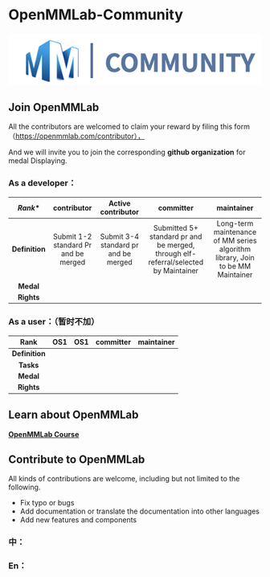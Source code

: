 # OpenMMLab-Community
![图标](https://github.com/oyater/OpenMMLab-Community/blob/main/icon/%E6%88%AA%E5%B1%8F2022-06-27%2016.35.29.png)

## Join OpenMMLab
 All the contributors are welcomed to claim your reward by filing this form（https://openmmlab.com/contributor），
 
  And we will invite you to join the corresponding **github organization** for medal Displaying.
 
 ### As a developer：
|*Rank**     |  **contributor** | **Active contributor** | **committer** | **maintainer** | 
|:----:   |  :----:      | :----:             |:----:     |:----:      |
|**Definition**  | Submit 1-2 standard Pr and be merged | Submit 3-4 standard pr and be merged      | Submitted 5+ standard pr and be merged, through elf-referral/selected by Maintainer  |  Long-term maintenance of MM series algorithm library, Join to be MM Maintainer |   
|**Medal**  | |   |         |     |   
|**Rights**   |   |      |               |           |   


 ### As a user：（暂时不加）
|**Rank**     |  **OS1** | **OS1** | **committer** | **maintainer** | 
|:----:   |  :----:      | :----:             |:----:     |:----:      |
|**Definition**  |       |          |       |   
|**Tasks**  |       |          |       |   
|**Medal**  |    |  |           |   
|**Rights**   |     |    |       |           |   


## Learn about OpenMMLab

[**OpenMMLab Course**](https://github.com/wangruohui/OpenMMLabCourse)

## Contribute to OpenMMLab

All kinds of contributions are welcome, including but not limited to the following.

* Fix typo or bugs
* Add documentation or translate the documentation into other languages
* Add new features and components

### 中：
### En：

